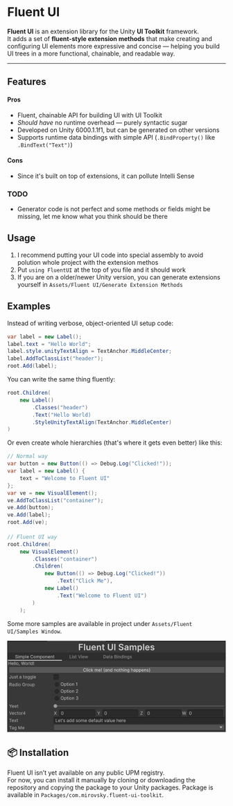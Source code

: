 # Fluent UI

**Fluent UI** is an extension library for the Unity **UI Toolkit** framework.  
It adds a set of **fluent-style extension methods** that make creating and configuring UI elements more expressive and concise — helping you build UI trees in a more functional, chainable, and readable way.

---

## Features

#### Pros
- Fluent, chainable API for building UI with UI Toolkit
- *Should have* no runtime overhead — purely syntactic sugar
- Developed on Unity 6000.1.1f1, but can be generated on other versions
- Supports runtime data bindings with simple API (`.BindProperty()` like `.BindText("Text")`)

#### Cons
- Since it's built on top of extensions, it can pollute Intelli Sense

### TODO
- Generator code is not perfect and some methods or fields might be missing, let me know what you think should be there

## Usage
1. I recommend putting your UI code into special assembly to avoid polution whole project with the extension methos
2. Put `using FluentUI` at the top of you file and it should work
3. If you are on a older/newer Unity version, you can generate extensions yourself in `Assets/Fluent UI/Generate Extension Methods`

## Examples

Instead of writing verbose, object-oriented UI setup code:

```csharp
var label = new Label();
label.text = "Hello World";
label.style.unityTextAlign = TextAnchor.MiddleCenter;
label.AddToClassList("header");
root.Add(label);
```

You can write the same thing fluently:

```csharp
root.Children(
    new Label()
        .Classes("header")
        .Text("Hello World)
        .StyleUnityTextAlign(TextAnchor.MiddleCenter)
)
```

Or even create whole hierarchies (that's where it gets even better) like this:

```csharp
// Normal way
var button = new Button(() => Debug.Log("Clicked!"));
var label = new Label() {
    text = "Welcome to Fluent UI"
};
var ve = new VisualElement();
ve.AddToClassList("container");
ve.Add(button);
ve.Add(label);
root.Add(ve);

// Fluent UI way
root.Children(
    new VisualElement()
        .Classes("container")
        .Children(
            new Button(() => Debug.Log("Clicked!"))
                .Text("Click Me"),
            new Label()
                .Text("Welcome to Fluent UI")
        )
    );
```

Some more samples are available in project under `Assets/Fluent UI/Samples Window`.

![Examples](images/SamplesWindow.png)

## 📦 Installation

Fluent UI isn’t yet available on any public UPM registry.  
For now, you can install it manually by cloning or downloading the repository and copying the package to your Unity packages. Package is available in `Packages/com.mirovsky.fluent-ui-toolkit`.

